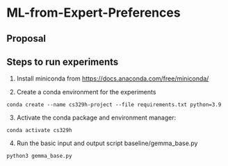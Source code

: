 # ML-from-Expert-Preferences

## Proposal

## Steps to run experiments

1) Install miniconda from https://docs.anaconda.com/free/miniconda/

2) Create a conda environment for the experiments
```
conda create --name cs329h-project --file requirements.txt python=3.9
```

3) Activate the conda package and environment manager:
```
conda activate cs329h
```

4) Run the basic input and output script baseline/gemma_base.py

```
python3 gemma_base.py
```
